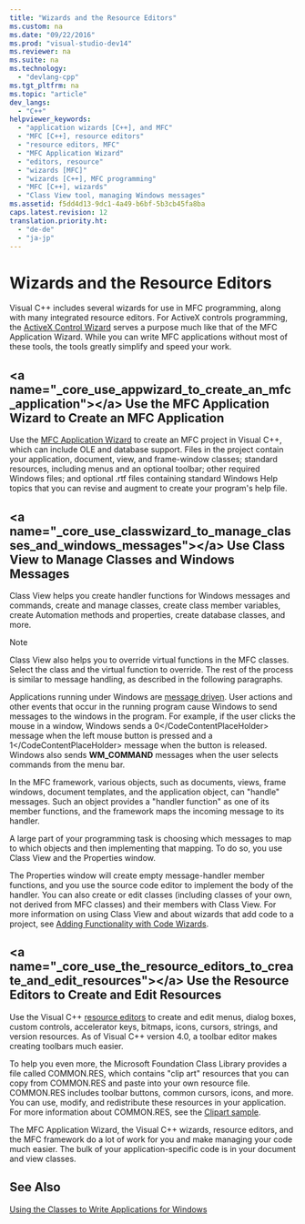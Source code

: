 ```yaml
---
title: "Wizards and the Resource Editors"
ms.custom: na
ms.date: "09/22/2016"
ms.prod: "visual-studio-dev14"
ms.reviewer: na
ms.suite: na
ms.technology: 
  - "devlang-cpp"
ms.tgt_pltfrm: na
ms.topic: "article"
dev_langs: 
  - "C++"
helpviewer_keywords: 
  - "application wizards [C++], and MFC"
  - "MFC [C++], resource editors"
  - "resource editors, MFC"
  - "MFC Application Wizard"
  - "editors, resource"
  - "wizards [MFC]"
  - "wizards [C++], MFC programming"
  - "MFC [C++], wizards"
  - "Class View tool, managing Windows messages"
ms.assetid: f5dd4d13-9dc1-4a49-b6bf-5b3cb45fa8ba
caps.latest.revision: 12
translation.priority.ht: 
  - "de-de"
  - "ja-jp"
---
```

# Wizards and the Resource Editors
Visual C++ includes several wizards for use in MFC programming, along with many integrated resource editors. For ActiveX controls programming, the [ActiveX Control Wizard](../vs140/mfc-activex-control-wizard.md) serves a purpose much like that of the MFC Application Wizard. While you can write MFC applications without most of these tools, the tools greatly simplify and speed your work.  
  
##  \<a name="_core_use_appwizard_to_create_an_mfc_application">\</a> Use the MFC Application Wizard to Create an MFC Application  
 Use the [MFC Application Wizard](../vs140/mfc-application-wizard.md) to create an MFC project in Visual C++, which can include OLE and database support. Files in the project contain your application, document, view, and frame-window classes; standard resources, including menus and an optional toolbar; other required Windows files; and optional .rtf files containing standard Windows Help topics that you can revise and augment to create your program's help file.  
  
##  \<a name="_core_use_classwizard_to_manage_classes_and_windows_messages">\</a> Use Class View to Manage Classes and Windows Messages  
 Class View helps you create handler functions for Windows messages and commands, create and manage classes, create class member variables, create Automation methods and properties, create database classes, and more.  
  
> [!NOTE]
>  Class View also helps you to override virtual functions in the MFC classes. Select the class and the virtual function to override. The rest of the process is similar to message handling, as described in the following paragraphs.  
  
 Applications running under Windows are [message driven](../vs140/message-handling-and-mapping.md). User actions and other events that occur in the running program cause Windows to send messages to the windows in the program. For example, if the user clicks the mouse in a window, Windows sends a <CodeContentPlaceHolder>0\</CodeContentPlaceHolder> message when the left mouse button is pressed and a <CodeContentPlaceHolder>1\</CodeContentPlaceHolder> message when the button is released. Windows also sends **WM_COMMAND** messages when the user selects commands from the menu bar.  
  
 In the MFC framework, various objects, such as documents, views, frame windows, document templates, and the application object, can "handle" messages. Such an object provides a "handler function" as one of its member functions, and the framework maps the incoming message to its handler.  
  
 A large part of your programming task is choosing which messages to map to which objects and then implementing that mapping. To do so, you use Class View and the Properties window.  
  
 The Properties window will create empty message-handler member functions, and you use the source code editor to implement the body of the handler. You can also create or edit classes (including classes of your own, not derived from MFC classes) and their members with Class View. For more information on using Class View and about wizards that add code to a project, see [Adding Functionality with Code Wizards](../vs140/adding-functionality-with-code-wizards--c---.md).  
  
##  \<a name="_core_use_the_resource_editors_to_create_and_edit_resources">\</a> Use the Resource Editors to Create and Edit Resources  
 Use the Visual C++ [resource editors](../vs140/resource-editors.md) to create and edit menus, dialog boxes, custom controls, accelerator keys, bitmaps, icons, cursors, strings, and version resources. As of Visual C++ version 4.0, a toolbar editor makes creating toolbars much easier.  
  
 To help you even more, the Microsoft Foundation Class Library provides a file called COMMON.RES, which contains "clip art" resources that you can copy from COMMON.RES and paste into your own resource file. COMMON.RES includes toolbar buttons, common cursors, icons, and more. You can use, modify, and redistribute these resources in your application. For more information about COMMON.RES, see the [Clipart sample](../vs140/visual-c---samples.md).  
  
 The MFC Application Wizard, the Visual C++ wizards, resource editors, and the MFC framework do a lot of work for you and make managing your code much easier. The bulk of your application-specific code is in your document and view classes.  
  
## See Also  
 [Using the Classes to Write Applications for Windows](../vs140/using-the-classes-to-write-applications-for-windows.md)